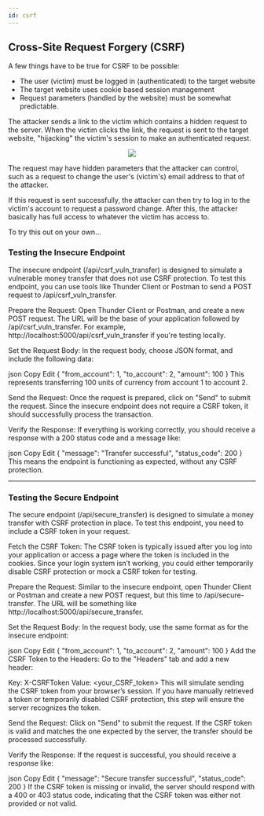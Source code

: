 ```yaml
---
id: csrf
---
```


## Cross-Site Request Forgery (CSRF)

A few things have to be true for CSRF to be possible:
- The user (victim) must be logged in (authenticated) to the target website
- The target website uses cookie based session management
- Request parameters (handled by the website) must be somewhat predictable.

The attacker sends a link to the victim which contains a hidden request to the server. When the victim clicks the link, the request is sent to the target website, "hijacking" the victim's session to make an authenticated request. 

<p align="center">
  <img src="./images/csrf_1.png">
</p>

The request may have hidden parameters that the attacker can control, such as a request to change the user's (victim's) email address to that of the attacker. 


If this request is sent successfully, the attacker can then try to log in to the victim's account to request a password change. After this, the attacker basically has full access to whatever the victim has access to.

To try this out on your own...

### Testing the Insecure Endpoint
The insecure endpoint (/api/csrf_vuln_transfer) is designed to simulate a vulnerable money transfer that does not use CSRF protection. To test this endpoint, you can use tools like Thunder Client or Postman to send a POST request to /api/csrf_vuln_transfer.

Prepare the Request: Open Thunder Client or Postman, and create a new POST request. The URL will be the base of your application followed by /api/csrf_vuln_transfer. For example, http://localhost:5000/api/csrf_vuln_transfer if you're testing locally.

Set the Request Body: In the request body, choose JSON format, and include the following data:

json
Copy
Edit
{
    "from_account": 1,
    "to_account": 2,
    "amount": 100
}
This represents transferring 100 units of currency from account 1 to account 2.

Send the Request: Once the request is prepared, click on "Send" to submit the request. Since the insecure endpoint does not require a CSRF token, it should successfully process the transaction.

Verify the Response: If everything is working correctly, you should receive a response with a 200 status code and a message like:

json
Copy
Edit
{
    "message": "Transfer successful",
    "status_code": 200
}
This means the endpoint is functioning as expected, without any CSRF protection.

---

### Testing the Secure Endpoint
The secure endpoint (/api/secure_transfer) is designed to simulate a money transfer with CSRF protection in place. To test this endpoint, you need to include a CSRF token in your request.

Fetch the CSRF Token: The CSRF token is typically issued after you log into your application or access a page where the token is included in the cookies. Since your login system isn’t working, you could either temporarily disable CSRF protection or mock a CSRF token for testing.

Prepare the Request: Similar to the insecure endpoint, open Thunder Client or Postman and create a new POST request, but this time to /api/secure-transfer. The URL will be something like http://localhost:5000/api/secure_transfer.

Set the Request Body: In the request body, use the same format as for the insecure endpoint:

json
Copy
Edit
{
    "from_account": 1,
    "to_account": 2,
    "amount": 100
}
Add the CSRF Token to the Headers: Go to the "Headers" tab and add a new header:

Key: X-CSRFToken
Value: <your_CSRF_token>
This will simulate sending the CSRF token from your browser’s session. If you have manually retrieved a token or temporarily disabled CSRF protection, this step will ensure the server recognizes the token.

Send the Request: Click on "Send" to submit the request. If the CSRF token is valid and matches the one expected by the server, the transfer should be processed successfully.

Verify the Response: If the request is successful, you should receive a response like:

json
Copy
Edit
{
    "message": "Secure transfer successful",
    "status_code": 200
}
If the CSRF token is missing or invalid, the server should respond with a 400 or 403 status code, indicating that the CSRF token was either not provided or not valid.
